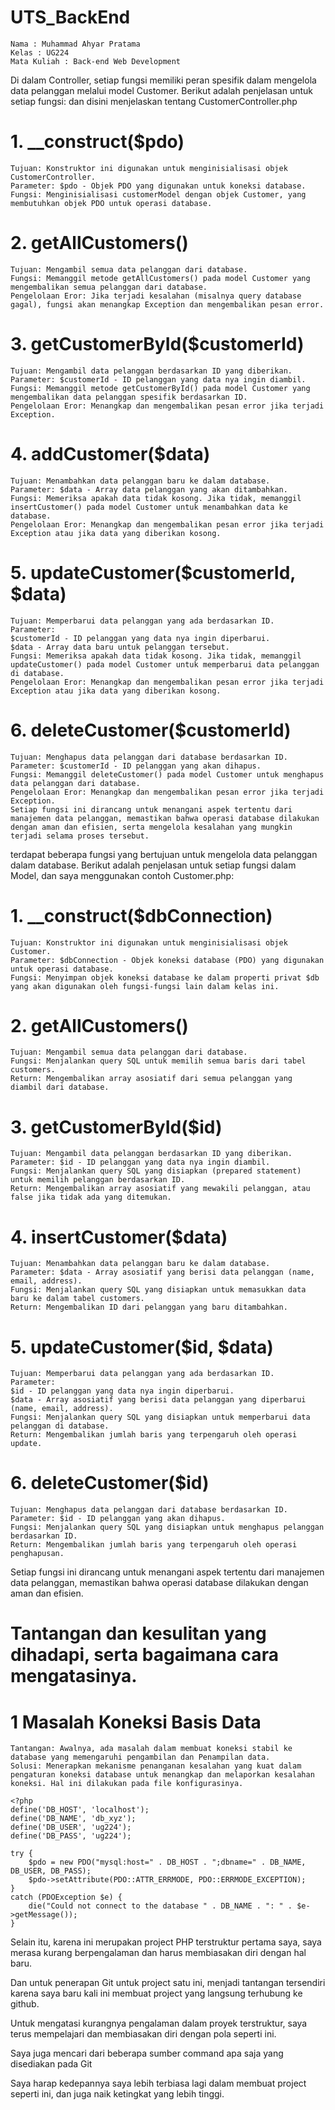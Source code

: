 # UTS_BackEnd
    Nama : Muhammad Ahyar Pratama 
    Kelas : UG224
    Mata Kuliah : Back-end Web Development


Di dalam Controller,  setiap fungsi memiliki peran spesifik dalam mengelola data pelanggan melalui model Customer. Berikut adalah penjelasan untuk setiap fungsi:
dan disini menjelaskan tentang CustomerController.php

# 1. __construct($pdo)
    Tujuan: Konstruktor ini digunakan untuk menginisialisasi objek CustomerController.
    Parameter: $pdo - Objek PDO yang digunakan untuk koneksi database.
    Fungsi: Menginisialisasi customerModel dengan objek Customer, yang membutuhkan objek PDO untuk operasi database.
    
# 2. getAllCustomers()
    Tujuan: Mengambil semua data pelanggan dari database.
    Fungsi: Memanggil metode getAllCustomers() pada model Customer yang mengembalikan semua pelanggan dari database.
    Pengelolaan Eror: Jika terjadi kesalahan (misalnya query database gagal), fungsi akan menangkap Exception dan mengembalikan pesan error.

# 3. getCustomerById($customerId)
    Tujuan: Mengambil data pelanggan berdasarkan ID yang diberikan.
    Parameter: $customerId - ID pelanggan yang data nya ingin diambil.
    Fungsi: Memanggil metode getCustomerById() pada model Customer yang mengembalikan data pelanggan spesifik berdasarkan ID.
    Pengelolaan Eror: Menangkap dan mengembalikan pesan error jika terjadi Exception.

# 4. addCustomer($data)
    Tujuan: Menambahkan data pelanggan baru ke dalam database.
    Parameter: $data - Array data pelanggan yang akan ditambahkan.
    Fungsi: Memeriksa apakah data tidak kosong. Jika tidak, memanggil insertCustomer() pada model Customer untuk menambahkan data ke database.
    Pengelolaan Eror: Menangkap dan mengembalikan pesan error jika terjadi Exception atau jika data yang diberikan kosong.

# 5. updateCustomer($customerId, $data)
    Tujuan: Memperbarui data pelanggan yang ada berdasarkan ID.
    Parameter:
    $customerId - ID pelanggan yang data nya ingin diperbarui.
    $data - Array data baru untuk pelanggan tersebut.
    Fungsi: Memeriksa apakah data tidak kosong. Jika tidak, memanggil updateCustomer() pada model Customer untuk memperbarui data pelanggan di database.
    Pengelolaan Eror: Menangkap dan mengembalikan pesan error jika terjadi Exception atau jika data yang diberikan kosong.

# 6. deleteCustomer($customerId)
    Tujuan: Menghapus data pelanggan dari database berdasarkan ID.
    Parameter: $customerId - ID pelanggan yang akan dihapus.
    Fungsi: Memanggil deleteCustomer() pada model Customer untuk menghapus data pelanggan dari database.
    Pengelolaan Eror: Menangkap dan mengembalikan pesan error jika terjadi Exception.
    Setiap fungsi ini dirancang untuk menangani aspek tertentu dari manajemen data pelanggan, memastikan bahwa operasi database dilakukan dengan aman dan efisien, serta mengelola kesalahan yang mungkin terjadi selama proses tersebut.



terdapat beberapa fungsi yang bertujuan untuk mengelola data pelanggan dalam database. Berikut adalah penjelasan untuk setiap fungsi dalam Model, dan saya menggunakan contoh Customer.php:

# 1. __construct($dbConnection)
    Tujuan: Konstruktor ini digunakan untuk menginisialisasi objek Customer.
    Parameter: $dbConnection - Objek koneksi database (PDO) yang digunakan untuk operasi database.
    Fungsi: Menyimpan objek koneksi database ke dalam properti privat $db yang akan digunakan oleh fungsi-fungsi lain dalam kelas ini.

# 2. getAllCustomers()
    Tujuan: Mengambil semua data pelanggan dari database.
    Fungsi: Menjalankan query SQL untuk memilih semua baris dari tabel customers.
    Return: Mengembalikan array asosiatif dari semua pelanggan yang diambil dari database.

# 3. getCustomerById($id)
    Tujuan: Mengambil data pelanggan berdasarkan ID yang diberikan.
    Parameter: $id - ID pelanggan yang data nya ingin diambil.
    Fungsi: Menjalankan query SQL yang disiapkan (prepared statement) untuk memilih pelanggan berdasarkan ID.
    Return: Mengembalikan array asosiatif yang mewakili pelanggan, atau false jika tidak ada yang ditemukan.

# 4. insertCustomer($data)
    Tujuan: Menambahkan data pelanggan baru ke dalam database.
    Parameter: $data - Array asosiatif yang berisi data pelanggan (name, email, address).
    Fungsi: Menjalankan query SQL yang disiapkan untuk memasukkan data baru ke dalam tabel customers.
    Return: Mengembalikan ID dari pelanggan yang baru ditambahkan.

# 5. updateCustomer($id, $data)
    Tujuan: Memperbarui data pelanggan yang ada berdasarkan ID.
    Parameter:
    $id - ID pelanggan yang data nya ingin diperbarui.
    $data - Array asosiatif yang berisi data pelanggan yang diperbarui (name, email, address).
    Fungsi: Menjalankan query SQL yang disiapkan untuk memperbarui data pelanggan di database.
    Return: Mengembalikan jumlah baris yang terpengaruh oleh operasi update.

# 6. deleteCustomer($id)
    Tujuan: Menghapus data pelanggan dari database berdasarkan ID.
    Parameter: $id - ID pelanggan yang akan dihapus.
    Fungsi: Menjalankan query SQL yang disiapkan untuk menghapus pelanggan berdasarkan ID.
    Return: Mengembalikan jumlah baris yang terpengaruh oleh operasi penghapusan.

Setiap fungsi ini dirancang untuk menangani aspek tertentu dari manajemen data pelanggan, memastikan bahwa operasi database dilakukan dengan aman dan efisien.



# Tantangan dan kesulitan yang dihadapi, serta bagaimana cara mengatasinya.

# 1 Masalah Koneksi Basis Data
    Tantangan: Awalnya, ada masalah dalam membuat koneksi stabil ke database yang memengaruhi pengambilan dan Penampilan data.
    Solusi: Menerapkan mekanisme penanganan kesalahan yang kuat dalam pengaturan koneksi database untuk menangkap dan melaporkan kesalahan koneksi. Hal ini dilakukan pada file konfigurasinya.

    <?php
    define('DB_HOST', 'localhost');
    define('DB_NAME', 'db_xyz');
    define('DB_USER', 'ug224');
    define('DB_PASS', 'ug224');

    try {
        $pdo = new PDO("mysql:host=" . DB_HOST . ";dbname=" . DB_NAME, DB_USER, DB_PASS);
        $pdo->setAttribute(PDO::ATTR_ERRMODE, PDO::ERRMODE_EXCEPTION);
    } 
    catch (PDOException $e) {
        die("Could not connect to the database " . DB_NAME . ": " . $e->getMessage());
    }


Selain itu, karena ini merupakan project PHP terstruktur pertama saya, saya merasa kurang berpengalaman dan harus membiasakan diri dengan hal baru.

Dan untuk penerapan Git untuk project satu ini, menjadi tantangan tersendiri karena saya baru kali ini membuat project yang langsung terhubung ke github.

Untuk mengatasi kurangnya pengalaman dalam proyek terstruktur, saya terus mempelajari dan membiasakan diri dengan pola seperti ini.

Saya juga mencari dari beberapa sumber command apa saja yang disediakan pada Git

Saya harap kedepannya saya lebih terbiasa lagi dalam membuat project seperti ini, dan juga naik ketingkat yang lebih tinggi.
